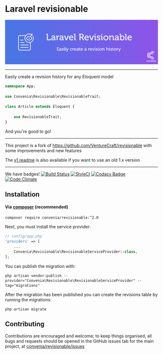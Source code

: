 # Laravel revisionable

![logo](laravel-revisionable.png)

---

Easily create a revision history for any Eloquent model

```php
namespace App;

use Convenia\Revisionable\RevisionableTrait;

class Article extends Eloquent {
  
    use RevisionableTrait;
}
```

And you're good to go!

---

This project is a fork of https://github.com/VentureCraft/revisionable with some improvements and new features

The [v1 readme](README_v1.md) is also available if you want to use an old 1.x version 

---

We have badges! 
[![Build Status](https://travis-ci.org/convenia/revisionable.svg?branch=master)](https://travis-ci.org/convenia/revisionable) [![StyleCI](https://styleci.io/repos/83733995/shield?branch=master)](https://styleci.io/repos/83733995) [![Codacy Badge](https://api.codacy.com/project/badge/Grade/e4ec883fea5d4973a30738c5a1fff1e3)](https://www.codacy.com/app/Convenia/revisionable?utm_source=github.com&amp;utm_medium=referral&amp;utm_content=convenia/revisionable&amp;utm_campaign=Badge_Grade) [![Code Climate](https://codeclimate.com/github/convenia/revisionable/badges/gpa.svg)](https://codeclimate.com/github/convenia/revisionable)

## Installation

#### Via [composer](http://getcomposer.org/doc/00-intro.md) (recommended)

```
composer require convenia/revisionable:^2.0
```

Next, you must install the service provider:

```php
// config/app.php
'providers' => [
    ...
    Convenia\Revisionable\RevisionableServiceProvider::class,
];
```
You can publish the migration with:

```
php artisan vendor:publish --provider="Convenia\Revisionable\RevisionableServiceProvider" --tag="migrations"
```

After the migration has been published you can create the revisions table by running the migrations:

```
php artisan migrate
```

## Contributing

Contributions are encouraged and welcome; to keep things organised, all bugs and requests should be
opened in the GitHub issues tab for the main project, at [convenia/revisionable/issues](https://github.com/convenia/revisionable/issues)